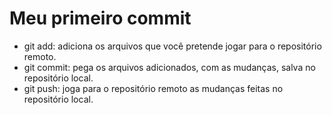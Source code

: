 # Meu primeiro commit

- git add: adiciona os arquivos que você pretende jogar para o repositório remoto.
- git commit: pega os arquivos adicionados, com as mudanças, salva no repositório local.
- git push: joga para o repositório remoto as mudanças feitas no repositório local.
